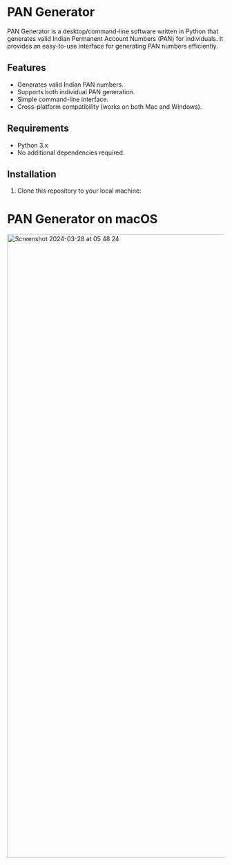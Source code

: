 # PAN Generator

PAN Generator is a desktop/command-line software written in Python that generates valid Indian Permanent Account Numbers (PAN) for individuals. It provides an easy-to-use interface for generating PAN numbers efficiently.

## Features

- Generates valid Indian PAN numbers.
- Supports both individual PAN generation.
- Simple command-line interface.
- Cross-platform compatibility (works on both Mac and Windows).

## Requirements

- Python 3.x
- No additional dependencies required.

## Installation

1. Clone this repository to your local machine:

# PAN Generator on macOS

<img width="1440" alt="Screenshot 2024-03-28 at 05 48 24" src="https://github.com/Ytemiloluwa/PAN/assets/91268094/49a23e40-d6f1-45b2-83f6-7bc4baf8d6e6">
